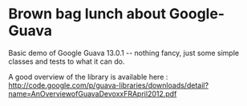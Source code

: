 Brown bag lunch about Google-Guava
==================================

Basic demo of Google Guava 13.0.1 -- nothing fancy, just some simple classes and tests to what it can do.

A good overview of the library is available here : http://code.google.com/p/guava-libraries/downloads/detail?name=AnOverviewofGuavaDevoxxFRApril2012.pdf